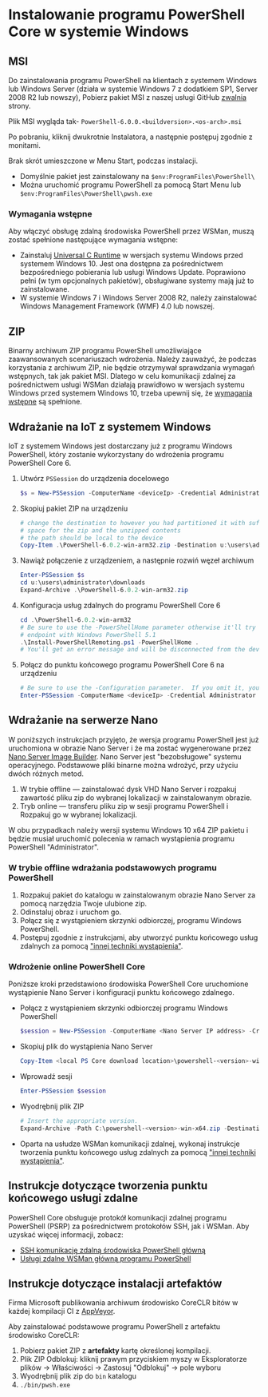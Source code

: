 # <a name="installing-powershell-core-on-windows"></a>Instalowanie programu PowerShell Core w systemie Windows

## <a name="msi"></a>MSI

Do zainstalowania programu PowerShell na klientach z systemem Windows lub Windows Server (działa w systemie Windows 7 z dodatkiem SP1, Server 2008 R2 lub nowszy), Pobierz pakiet MSI z naszej usługi GitHub [zwalnia][] strony.

Plik MSI wygląda tak- `PowerShell-6.0.0.<buildversion>.<os-arch>.msi`
<!-- TODO: should be updated to point to the Download Center as well -->

Po pobraniu, kliknij dwukrotnie Instalatora, a następnie postępuj zgodnie z monitami.

Brak skrót umieszczone w Menu Start, podczas instalacji.

- Domyślnie pakiet jest zainstalowany na `$env:ProgramFiles\PowerShell\`
- Można uruchomić programu PowerShell za pomocą Start Menu lub `$env:ProgramFiles\PowerShell\pwsh.exe`

### <a name="prerequisites"></a>Wymagania wstępne

Aby włączyć obsługę zdalną środowiska PowerShell przez WSMan, muszą zostać spełnione następujące wymagania wstępne:

- Zainstaluj [Universal C Runtime](https://www.microsoft.com/download/details.aspx?id=50410) w wersjach systemu Windows przed systemem Windows 10.
  Jest ona dostępna za pośrednictwem bezpośredniego pobierania lub usługi Windows Update.
  Poprawiono pełni (w tym opcjonalnych pakietów), obsługiwane systemy mają już to zainstalowane.
- W systemie Windows 7 i Windows Server 2008 R2, należy zainstalować Windows Management Framework (WMF) 4.0 lub nowszej.

## <a name="zip"></a>ZIP

Binarny archiwum ZIP programu PowerShell umożliwiające zaawansowanych scenariuszach wdrożenia.
Należy zauważyć, że podczas korzystania z archiwum ZIP, nie będzie otrzymywał sprawdzania wymagań wstępnych, tak jak pakiet MSI.
Dlatego w celu komunikacji zdalnej za pośrednictwem usługi WSMan działają prawidłowo w wersjach systemu Windows przed systemem Windows 10, trzeba upewnij się, że [wymagania wstępne](#prerequisites) są spełnione.

## <a name="deploying-on-windows-iot"></a>Wdrażanie na IoT z systemem Windows

IoT z systemem Windows jest dostarczany już z programu Windows PowerShell, który zostanie wykorzystany do wdrożenia programu PowerShell Core 6.

1. Utwórz `PSSession` do urządzenia docelowego

   ```powershell
   $s = New-PSSession -ComputerName <deviceIp> -Credential Administrator
   ```

2. Skopiuj pakiet ZIP na urządzeniu

   ```powershell
   # change the destination to however you had partitioned it with sufficient
   # space for the zip and the unzipped contents
   # the path should be local to the device
   Copy-Item .\PowerShell-6.0.2-win-arm32.zip -Destination u:\users\administrator\Downloads -ToSession $s
   ```

3. Nawiąż połączenie z urządzeniem, a następnie rozwiń węzeł archiwum

   ```powershell
   Enter-PSSession $s
   cd u:\users\administrator\downloads
   Expand-Archive .\PowerShell-6.0.2-win-arm32.zip
   ```

4. Konfiguracja usług zdalnych do programu PowerShell Core 6

   ```powershell
   cd .\PowerShell-6.0.2-win-arm32
   # Be sure to use the -PowerShellHome parameter otherwise it'll try to create a new
   # endpoint with Windows PowerShell 5.1
   .\Install-PowerShellRemoting.ps1 -PowerShellHome .
   # You'll get an error message and will be disconnected from the device because it has to restart WinRM
   ```

5. Połącz do punktu końcowego programu PowerShell Core 6 na urządzeniu

   ```powershell
   # Be sure to use the -Configuration parameter.  If you omit it, you will connect to Windows PowerShell 5.1
   Enter-PSSession -ComputerName <deviceIp> -Credential Administrator -Configuration powershell.6.0.2
   ```

## <a name="deploying-on-nano-server"></a>Wdrażanie na serwerze Nano

W poniższych instrukcjach przyjęto, że wersja programu PowerShell jest już uruchomiona w obrazie Nano Server i że ma zostać wygenerowane przez [Nano Server Image Builder](/windows-server/get-started/deploy-nano-server).
Nano Server jest "bezobsługowe" systemu operacyjnego. Podstawowe pliki binarne można wdrożyć, przy użyciu dwóch różnych metod.

1. W trybie offline — zainstalować dysk VHD Nano Server i rozpakuj zawartość pliku zip do wybranej lokalizacji w zainstalowanym obrazie.
2. Tryb online — transferu pliku zip w sesji programu PowerShell i Rozpakuj go w wybranej lokalizacji.

W obu przypadkach należy wersji systemu Windows 10 x64 ZIP pakietu i będzie musiał uruchomić polecenia w ramach wystąpienia programu PowerShell "Administrator".

### <a name="offline-deployment-of-powershell-core"></a>W trybie offline wdrażania podstawowych programu PowerShell

1. Rozpakuj pakiet do katalogu w zainstalowanym obrazie Nano Server za pomocą narzędzia Twoje ulubione zip.
2. Odinstaluj obraz i uruchom go.
3. Połącz się z wystąpieniem skrzynki odbiorczej, programu Windows PowerShell.
4. Postępuj zgodnie z instrukcjami, aby utworzyć punktu końcowego usług zdalnych za pomocą ["innej techniki wystąpienia"](#executed-by-another-instance-of-powershell-on-behalf-of-the-instance-that-it-will-register).

### <a name="online-deployment-of-powershell-core"></a>Wdrożenie online PowerShell Core

Poniższe kroki przedstawiono środowiska PowerShell Core uruchomione wystąpienie Nano Server i konfiguracji punktu końcowego zdalnego.

- Połącz z wystąpieniem skrzynki odbiorczej programu Windows PowerShell

  ```powershell
  $session = New-PSSession -ComputerName <Nano Server IP address> -Credential <An Administrator account on the system>
  ```

- Skopiuj plik do wystąpienia Nano Server

  ```powershell
  Copy-Item <local PS Core download location>\powershell-<version>-win-x64.zip c:\ -ToSession $session
  ```

- Wprowadź sesji

  ```powershell
  Enter-PSSession $session
  ```

- Wyodrębnij plik ZIP

  ```powershell
  # Insert the appropriate version.
  Expand-Archive -Path C:\powershell-<version>-win-x64.zip -DestinationPath "C:\PowerShellCore_<version>"
  ```

- Oparta na usłudze WSMan komunikacji zdalnej, wykonaj instrukcje tworzenia punktu końcowego usług zdalnych za pomocą ["innej techniki wystąpienia"](../core-powershell/WSMan-Remoting-in-PowerShell-Core.md#executed-by-another-instance-of-powershell-on-behalf-of-the-instance-that-it-will-register).

## <a name="instructions-to-create-a-remoting-endpoint"></a>Instrukcje dotyczące tworzenia punktu końcowego usługi zdalne

PowerShell Core obsługuje protokół komunikacji zdalnej programu PowerShell (PSRP) za pośrednictwem protokołów SSH, jak i WSMan.
Aby uzyskać więcej informacji, zobacz:

- [SSH komunikację zdalną środowiska PowerShell główną][ssh-remoting]
- [Usługi zdalne WSMan główną programu PowerShell][wsman-remoting]

## <a name="artifact-installation-instructions"></a>Instrukcje dotyczące instalacji artefaktów

Firma Microsoft publikowania archiwum środowisko CoreCLR bitów w każdej kompilacji CI z [AppVeyor][].

Aby zainstalować podstawowe programu PowerShell z artefaktu środowisko CoreCLR:

1. Pobierz pakiet ZIP z **artefakty** kartę określonej kompilacji.
2. Plik ZIP Odblokuj: kliknij prawym przyciskiem myszy w Eksploratorze plików -> Właściwości -> Zastosuj "Odblokuj" -> pole wyboru
3. Wyodrębnij plik zip do `bin` katalogu
4. `./bin/pwsh.exe`

<!-- [download-center]: TODO -->
[zwalnia]: https://github.com/PowerShell/PowerShell/releases
[ssh-remoting]: ../core-powershell/SSH-Remoting-in-PowerShell-Core.md
[wsman-remoting]: ../core-powershell/WSMan-Remoting-in-PowerShell-Core.md
[AppVeyor]: https://ci.appveyor.com/project/PowerShell/powershell